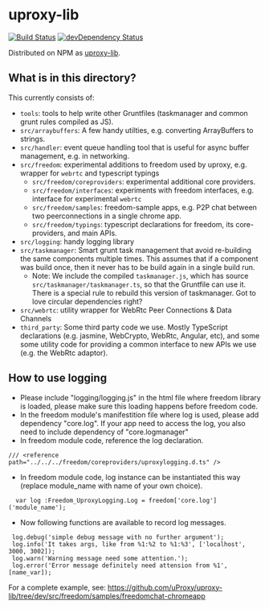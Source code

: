 # uproxy-lib

[![Build Status](https://travis-ci.org/uProxy/uproxy-lib.svg?branch=master)](https://travis-ci.org/uProxy/uproxy-lib) [![devDependency Status](https://david-dm.org/uProxy/uproxy-lib/dev-status.svg)](https://david-dm.org/uProxy/uproxy-lib#info=devDependencies)

Distributed on NPM as [uproxy-lib](https://www.npmjs.org/package/uproxy-lib).

## What is in this directory? 

This currently consists of:

 * `tools`: tools to help write other Gruntfiles (taskmanager and common grunt rules compiled as JS).
 * `src/arraybuffers`: A few handy utilties, e.g. converting ArrayBuffers to strings.
 * `src/handler`: event queue handling tool that is useful for async buffer management, e.g. in networking.
 * `src/freedom`: experimental additions to freedom used by uproxy, e.g. wrapper for `webrtc` and typescript typings 
   * `src/freedom/coreproviders`: experimental additional core providers. 
   * `src/freedom/interfaces`: experiments with freedom interfaces, e.g. interface for experimental `webrtc`
   * `src/freedom/samples`: freedom-sample apps, e.g. P2P chat between two peerconnections in a single chrome app.  
   * `src/freedom/typings`: typescript declarations for freedom, its core-providers, and main APIs.
 * `src/logging`: handy logging library
 * `src/taskmanager`: Smart grunt task management that avoid re-building the same components multiple times. This assumes that if a component was build once, then it never has to be build again in a single build run.
   * Note: We include the compiled `taskmanager.js`, which has source `src/taskmanager/taskmanager.ts`, so that the Gruntfile can use it. There is a special rule to rebuild this version of taskmanager. Got to love circular dependencies right?
 * `src/webrtc`: utility wrapper for WebRtc Peer Connections & Data Channels
 * `third_party`: Some third party code we use. Mostly TypeScript declarations (e.g. jasmine, WebCrypto, WebRtc, Angular, etc), and some some utility code for providing a common interface to new APIs we use (e.g. the WebRtc adaptor).


## How to use logging

* Please include "logging/logging.js" in the html file where freedom library is loaded, please make sure this loading happens before freedom code.
* In the freedom module's manifestition file where log is used, please add dependency "core.log". If your app need to access the log, you also need to include dependency of "core.logmanager"
* In freedom module code, reference the log declaration.
```
/// <reference path="../../../freedom/coreproviders/uproxylogging.d.ts" />
```
* In freedom module code, log instance can be instantiated this way (replace module_name with name of your own choice). 
```
  var log :Freedom_UproxyLogging.Log = freedom['core.log']('module_name');
```
* Now following functions are available to record log messages. 
```
 log.debug('simple debug message with no further argument');
 log.info('It takes args, like from %1:%2 to %1:%3', ['localhost', 3000, 3002]);
 log.warn('Warning message need some attention.');
 log.error('Error message definitely need attension from %1', [name_var]);
```

For a complete example, see: https://github.com/uProxy/uproxy-lib/tree/dev/src/freedom/samples/freedomchat-chromeapp
